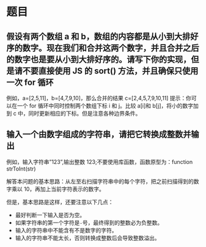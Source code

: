 # 题目

## 假设有两个数组 a 和 b，数组的内容都是从小到大排好序的数字。现在我们和合并这两个数字，并且合并之后的数字也是要从小到大排好序的。请写下你的实现，但是请不要直接使用 JS 的 sort() 方法，并且确保只使用一次 for 循环

例如，a=[2,5,11]，b=[4,7,9,10]，那么合并的结果 c=[2,4,5,7,9,10,11]
提示：你可以在一个 for 循环中同时控制两个数组下标 i 和 j。比较 a[i]和 b[j]，将小的数字加到 c 中，同时更新相应的下标。但是注意各种边界条件。

## 输入一个由数字组成的字符串，请把它转换成整数并输出

例如，输入字符串”123”,输出整数 123;不要使用库函数，函数原型为：function strToInt(str)

解答本问题的基本思路：从左至右扫描字符串中的每个字符，把之前扫描得到的数字乘以 10，再加上当前字符表示的数字。

但是，基本思路是这样，还要注意以下几点：

- 最好判断一下输入是否为空。
- 如果字符串的第一个字符是`-`号，最终得到的整数必为负整数。
- 输入的字符串中不能含有不是数字的字符。
- 输入的字符串不能太长，否则转换成整数后会导致整数溢出。
